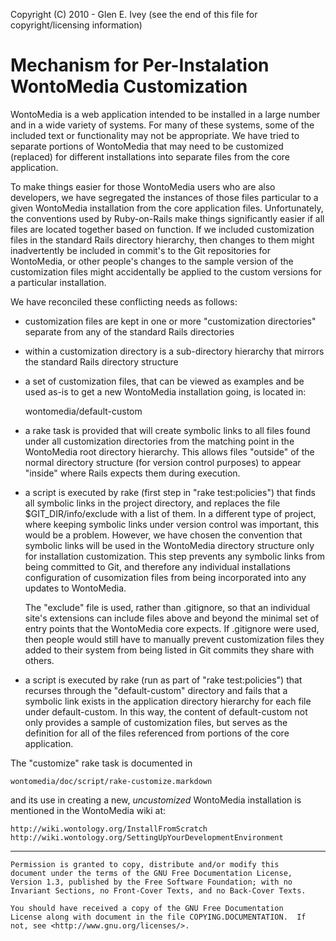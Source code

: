 Copyright (C) 2010 - Glen E. Ivey
  (see the end of this file for copyright/licensing information)

Mechanism for Per-Instalation WontoMedia Customization
======================================================

WontoMedia is a web application intended to be installed in a large
number and in a wide variety of systems.  For many of these systems,
some of the included text or functionality may not be appropriate.  We
have tried to separate portions of WontoMedia that may need to be
customized (replaced) for different installations into separate files
from the core application.

To make things easier for those WontoMedia users who are also
developers, we have segregated the instances of those files particular
to a given WontoMedia installation from the core application files.
Unfortunately, the conventions used by Ruby-on-Rails make things
significantly easier if all files are located together based on
function.  If we included customization files in the standard Rails
directory hierarchy, then changes to them might inadvertently be
included in commit's to the Git repositories for WontoMedia, or other
people's changes to the sample version of the customization files
might accidentally be applied to the custom versions for a particular
installation.

We have reconciled these conflicting needs as follows:

 * customization files are kept in one or more "customization
   directories" separate from any of the standard Rails directories

 * within a customization directory is a sub-directory hierarchy
   that mirrors the standard Rails directory structure

 * a set of customization files, that can be viewed as examples and be
   used as-is to get a new WontoMedia installation going, is located
   in:

    wontomedia/default-custom

 * a rake task is provided that will create symbolic links to all
   files found under all customization directories from the matching
   point in the WontoMedia root directory hierarchy.  This allows
   files "outside" of the normal directory structure (for version
   control purposes) to appear "inside" where Rails expects them
   during execution.

 * a script is executed by rake (first step in "rake test:policies")
   that finds all symbolic links in the project directory, and
   replaces the file $GIT_DIR/info/exclude with a list of them.  In a
   different type of project, where keeping symbolic links under
   version control was important, this would be a problem.  However,
   we have chosen the convention that symbolic links will be used in
   the WontoMedia directory structure only for installation
   customization.  This step prevents any symbolic links from being
   committed to Git, and therefore any individual installations
   configuration of cusomization files from being incorporated into
   any updates to WontoMedia.

   The "exclude" file is used, rather than .gitignore, so that an
   individual site's extensions can include files above and beyond the
   minimal set of entry points that the WontoMedia core expects.  If
   .gitignore were used, then people would still have to manually
   prevent customization files they added to their system from being
   listed in Git commits they share with others.

 * a script is executed by rake (run as part of "rake test:policies")
   that recurses through the "default-custom" directory and fails that
   a symbolic link exists in the application directory hierarchy for
   each file under default-custom.  In this way, the content of
   default-custom not only provides a sample of customization files,
   but serves as the definition for all of the files referenced from
   portions of the core application.

The "customize" rake task is documented in

    wontomedia/doc/script/rake-customize.markdown

and its use in creating a new, *uncustomized* WontoMedia installation
is mentioned in the WontoMedia wiki at:

    http://wiki.wontology.org/InstallFromScratch
    http://wiki.wontology.org/SettingUpYourDevelopmentEnvironment

----------------------------------------------------------------

    Permission is granted to copy, distribute and/or modify this
    document under the terms of the GNU Free Documentation License,
    Version 1.3, published by the Free Software Foundation; with no
    Invariant Sections, no Front-Cover Texts, and no Back-Cover Texts.

    You should have received a copy of the GNU Free Documentation
    License along with document in the file COPYING.DOCUMENTATION.  If
    not, see <http://www.gnu.org/licenses/>.
